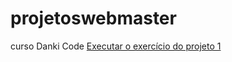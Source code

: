 # projetoswebmaster
 
curso Danki Code
<a href= "https://alexcanada22.github.io/projetoswebmaster/indexp1.html">Executar o exercício  do projeto 1</a>
